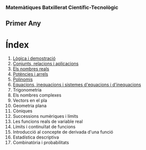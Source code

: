 ### Matemàtiques Batxillerat Científic-Tecnològic

## Primer Any

# Índex

1. [Lògica i demostració](logica/index.md)
2. [Conjunts, relacions i aplicacions](conjunts/index)
3. [Els nombres reals](reals/index.md)
4. [Potències i arrels](potencies_arrels/index.md)
5. [Polinomis](polinomis/index.md)
6. [Equacions, inequacions i sistemes d'equacions i d'inequacions](equa_ineq_sist/index.md)
7. Trigonometria
8. Els nombres complexes
9. Vectors en el pla
10. Geometria plana
11. Còniques
12. Successions numèriques i límits
13. Les funcions reals de variable real
14. Límits i continuïtat de funcions
15. Introducció al concepte de derivada d'una funció
16. Estadística descriptiva
17. Combinatòria i probabilitats
